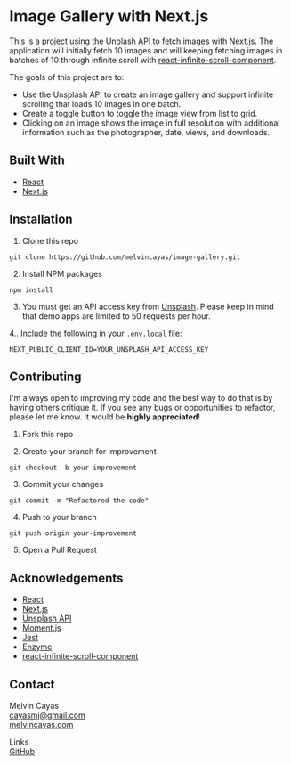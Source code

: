 # Image Gallery with Next.js

This is a project using the Unplash API to fetch images with Next.js. The application will initially fetch 10 images and will keeping fetching images in batches of 10 through infinite scroll with [react-infinite-scroll-component](https://www.npmjs.com/package/react-infinite-scroll-component).

The goals of this project are to:

- Use the Unsplash API to create an image gallery and support infinite scrolling that loads 10 images in one batch.
- Create a toggle button to toggle the image view from list to grid.
- Clicking on an image shows the image in full resolution with additional information such as the photographer, date, views, and downloads.

## Built With

- [React](https://reactjs.org/)
- [Next.js](https://nextjs.org/)

## Installation

1. Clone this repo

```
git clone https://github.com/melvincayas/image-gallery.git
```

2. Install NPM packages

```
npm install
```

3. You must get an API access key from [Unsplash](https://unsplash.com/documentation#creating-a-developer-account). Please keep in mind that demo apps are limited to 50 requests per hour.

4.. Include the following in your `.env.local` file:

```
NEXT_PUBLIC_CLIENT_ID=YOUR_UNSPLASH_API_ACCESS_KEY
```

## Contributing

I'm always open to improving my code and the best way to do that is by having others critique it. If you see any bugs or opportunities to refactor, please let me know. It would be **highly appreciated**!

1. Fork this repo

2. Create your branch for improvement

```
git checkout -b your-improvement
```

3. Commit your changes

```
git commit -m "Refactored the code"
```

4. Push to your branch

```
git push origin your-improvement
```

5. Open a Pull Request

## Acknowledgements

- [React](https://reactjs.org/)
- [Next.js](https://nextjs.org/)
- [Unsplash API](https://unsplash.com/documentation)
- [Moment.js](https://momentjs.com/)
- [Jest](https://jestjs.io/)
- [Enzyme](https://www.npmjs.com/package/enzyme)
- [react-infinite-scroll-component](https://www.npmjs.com/package/react-infinite-scroll-component)

## Contact

Melvin Cayas  
[cayasmj@gmail.com](mailto:cayasmj@gmail.com?subject=[GitHub])  
[melvincayas.com](https://melvincayas.com/)

Links  
[GitHub](https://github.com/melvincayas/image-gallery)
